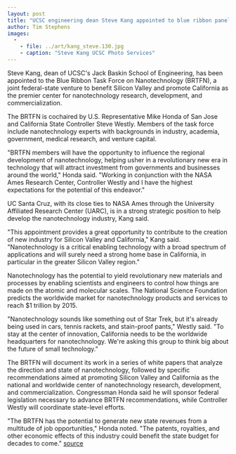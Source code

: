 ```yaml
---
layout: post
title: "UCSC engineering dean Steve Kang appointed to blue ribbon panel on nanotechnology"
author: Tim Stephens
images:
  -
    - file: ../art/kang_steve.130.jpg
    - caption: "Steve Kang UCSC Photo Services"
---
```


Steve Kang, dean of UCSC's Jack Baskin School of Engineering, has been appointed to the Blue Ribbon Task Force on Nanotechnology (BRTFN), a joint federal-state venture to benefit Silicon Valley and promote California as the premier center for nanotechnology research, development, and commercialization.

The BRTFN is cochaired by U.S. Representative Mike Honda of San Jose and California State Controller Steve Westly. Members of the task force include nanotechnology experts with backgrounds in industry, academia, government, medical research, and venture capital.

"BRTFN members will have the opportunity to influence the regional development of nanotechnology, helping usher in a revolutionary new era in technology that will attract investment from governments and businesses around the world," Honda said. "Working in conjunction with the NASA Ames Research Center, Controller Westly and I have the highest expectations for the potential of this endeavor."

UC Santa Cruz, with its close ties to NASA Ames through the University Affiliated Research Center (UARC), is in a strong strategic position to help develop the nanotechnology industry, Kang said.

"This appointment provides a great opportunity to contribute to the creation of new industry for Silicon Valley and California," Kang said. "Nanotechnology is a critical enabling technology with a broad spectrum of applications and will surely need a strong home base in California, in particular in the greater Silicon Valley region."

Nanotechnology has the potential to yield revolutionary new materials and processes by enabling scientists and engineers to control how things are made on the atomic and molecular scales. The National Science Foundation predicts the worldwide market for nanotechnology products and services to reach $1 trillion by 2015.

"Nanotechnology sounds like something out of Star Trek, but it's already being used in cars, tennis rackets, and stain-proof pants," Westly said. "To stay at the center of innovation, California needs to be the worldwide headquarters for nanotechnology. We're asking this group to think big about the future of small technology."

The BRTFN will document its work in a series of white papers that analyze the direction and state of nanotechnology, followed by specific recommendations aimed at promoting Silicon Valley and California as the national and worldwide center of nanotechnology research, development, and commercialization. Congressman Honda said he will sponsor federal legislation necessary to advance BRTFN recommendations, while Controller Westly will coordinate state-level efforts.

"The BRTFN has the potential to generate new state revenues from a multitude of job opportunities," Honda noted. "The patents, royalties, and other economic effects of this industry could benefit the state budget for decades to come."
[source](http://www1.ucsc.edu/currents/04-05/03-21/awards-kang.asp "Permalink to awards-kang")
